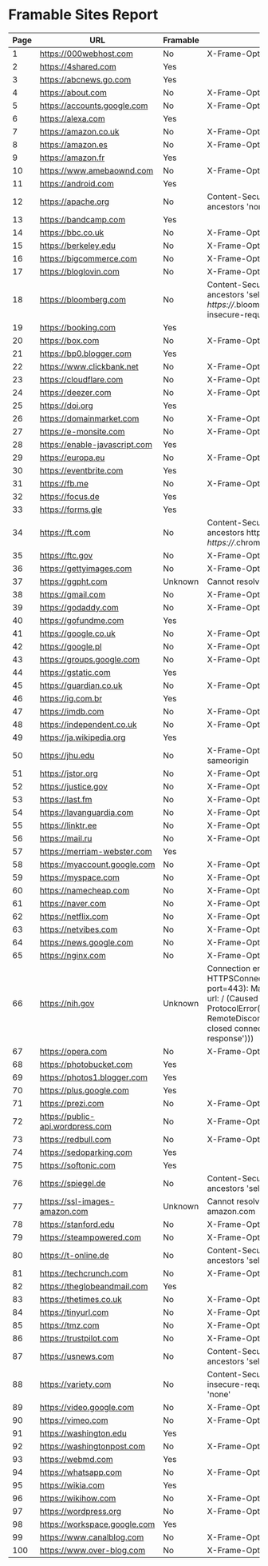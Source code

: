 # Framable Sites Report

| Page | URL | Framable | Reason |
|------|-----|----------|--------|
| 1 | https://000webhost.com | No | X-Frame-Options: sameorigin |
| 2 | https://4shared.com | Yes |  |
| 3 | https://abcnews.go.com | Yes |  |
| 4 | https://about.com | No | X-Frame-Options: sameorigin |
| 5 | https://accounts.google.com | No | X-Frame-Options: deny |
| 6 | https://alexa.com | Yes |  |
| 7 | https://amazon.co.uk | No | X-Frame-Options: sameorigin |
| 8 | https://amazon.es | No | X-Frame-Options: sameorigin |
| 9 | https://amazon.fr | Yes |  |
| 10 | https://www.amebaownd.com | No | X-Frame-Options: sameorigin |
| 11 | https://android.com | Yes |  |
| 12 | https://apache.org | No | Content-Security-Policy: frame-ancestors 'none' |
| 13 | https://bandcamp.com | Yes |  |
| 14 | https://bbc.co.uk | No | X-Frame-Options: deny |
| 15 | https://berkeley.edu | No | X-Frame-Options: sameorigin |
| 16 | https://bigcommerce.com | No | X-Frame-Options: sameorigin |
| 17 | https://bloglovin.com | No | X-Frame-Options: sameorigin |
| 18 | https://bloomberg.com | No | Content-Security-Policy: frame-ancestors 'self' http://*.bloomberg.com https://*.bloomberg.com, upgrade-insecure-requests |
| 19 | https://booking.com | Yes |  |
| 20 | https://box.com | No | X-Frame-Options: sameorigin |
| 21 | https://bp0.blogger.com | Yes |  |
| 22 | https://www.clickbank.net | No | X-Frame-Options: sameorigin |
| 23 | https://cloudflare.com | No | X-Frame-Options: sameorigin |
| 24 | https://deezer.com | No | X-Frame-Options: sameorigin |
| 25 | https://doi.org | Yes |  |
| 26 | https://domainmarket.com | No | X-Frame-Options: sameorigin |
| 27 | https://e-monsite.com | No | X-Frame-Options: sameorigin |
| 28 | https://enable-javascript.com | Yes |  |
| 29 | https://europa.eu | No | X-Frame-Options: sameorigin |
| 30 | https://eventbrite.com | Yes |  |
| 31 | https://fb.me | No | X-Frame-Options: deny |
| 32 | https://focus.de | Yes |  |
| 33 | https://forms.gle | Yes |  |
| 34 | https://ft.com | No | Content-Security-Policy: frame-ancestors https://*.ft.com https://*.chromatic.com |
| 35 | https://ftc.gov | No | X-Frame-Options: sameorigin |
| 36 | https://gettyimages.com | No | X-Frame-Options: sameorigin |
| 37 | https://ggpht.com | Unknown | Cannot resolve domain: ggpht.com |
| 38 | https://gmail.com | No | X-Frame-Options: deny |
| 39 | https://godaddy.com | No | X-Frame-Options: deny |
| 40 | https://gofundme.com | Yes |  |
| 41 | https://google.co.uk | No | X-Frame-Options: sameorigin |
| 42 | https://google.pl | No | X-Frame-Options: sameorigin |
| 43 | https://groups.google.com | No | X-Frame-Options: deny |
| 44 | https://gstatic.com | Yes |  |
| 45 | https://guardian.co.uk | No | X-Frame-Options: sameorigin |
| 46 | https://ig.com.br | Yes |  |
| 47 | https://imdb.com | No | X-Frame-Options: sameorigin |
| 48 | https://independent.co.uk | No | X-Frame-Options: sameorigin |
| 49 | https://ja.wikipedia.org | Yes |  |
| 50 | https://jhu.edu | No | X-Frame-Options: sameorigin, sameorigin |
| 51 | https://jstor.org | No | X-Frame-Options: deny |
| 52 | https://justice.gov | No | X-Frame-Options: sameorigin |
| 53 | https://last.fm | No | X-Frame-Options: deny |
| 54 | https://lavanguardia.com | No | X-Frame-Options: sameorigin |
| 55 | https://linktr.ee | No | X-Frame-Options: deny |
| 56 | https://mail.ru | No | X-Frame-Options: sameorigin |
| 57 | https://merriam-webster.com | Yes |  |
| 58 | https://myaccount.google.com | No | X-Frame-Options: deny |
| 59 | https://myspace.com | No | X-Frame-Options: sameorigin |
| 60 | https://namecheap.com | No | X-Frame-Options: sameorigin |
| 61 | https://naver.com | No | X-Frame-Options: deny |
| 62 | https://netflix.com | No | X-Frame-Options: deny |
| 63 | https://netvibes.com | No | X-Frame-Options: deny |
| 64 | https://news.google.com | No | X-Frame-Options: sameorigin |
| 65 | https://nginx.com | No | X-Frame-Options: sameorigin |
| 66 | https://nih.gov | Unknown | Connection error: HTTPSConnectionPool(host='nih.gov', port=443): Max retries exceeded with url: / (Caused by ProtocolError('Connection aborted.', RemoteDisconnected('Remote end closed connection without response'))) |
| 67 | https://opera.com | No | X-Frame-Options: sameorigin |
| 68 | https://photobucket.com | Yes |  |
| 69 | https://photos1.blogger.com | Yes |  |
| 70 | https://plus.google.com | Yes |  |
| 71 | https://prezi.com | No | X-Frame-Options: deny |
| 72 | https://public-api.wordpress.com | No | X-Frame-Options: sameorigin |
| 73 | https://redbull.com | No | X-Frame-Options: sameorigin |
| 74 | https://sedoparking.com | Yes |  |
| 75 | https://softonic.com | Yes |  |
| 76 | https://spiegel.de | No | Content-Security-Policy: frame-ancestors 'self' |
| 77 | https://ssl-images-amazon.com | Unknown | Cannot resolve domain: ssl-images-amazon.com |
| 78 | https://stanford.edu | No | X-Frame-Options: sameorigin |
| 79 | https://steampowered.com | No | X-Frame-Options: deny |
| 80 | https://t-online.de | No | Content-Security-Policy: frame-ancestors 'self' https://*.t-online.de |
| 81 | https://techcrunch.com | No | X-Frame-Options: sameorigin |
| 82 | https://theglobeandmail.com | Yes |  |
| 83 | https://thetimes.co.uk | No | X-Frame-Options: sameorigin |
| 84 | https://tinyurl.com | No | X-Frame-Options: sameorigin |
| 85 | https://tmz.com | No | X-Frame-Options: sameorigin |
| 86 | https://trustpilot.com | No | X-Frame-Options: deny |
| 87 | https://usnews.com | No | Content-Security-Policy: frame-ancestors 'self' https://*.usnews.com |
| 88 | https://variety.com | No | Content-Security-Policy: upgrade-insecure-requests, frame-ancestors 'none' |
| 89 | https://video.google.com | No | X-Frame-Options: sameorigin |
| 90 | https://vimeo.com | No | X-Frame-Options: sameorigin |
| 91 | https://washington.edu | Yes |  |
| 92 | https://washingtonpost.com | No | X-Frame-Options: sameorigin |
| 93 | https://webmd.com | Yes |  |
| 94 | https://whatsapp.com | No | X-Frame-Options: deny |
| 95 | https://wikia.com | Yes |  |
| 96 | https://wikihow.com | No | X-Frame-Options: sameorigin |
| 97 | https://wordpress.org | No | X-Frame-Options: sameorigin |
| 98 | https://workspace.google.com | Yes |  |
| 99 | https://www.canalblog.com | No | X-Frame-Options: deny |
| 100 | https://www.over-blog.com | No | X-Frame-Options: deny |